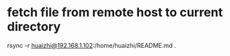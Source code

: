 

# fetch file from remote host to current directory
rsync -r huaizhi@192.168.1.102:/home/huaizhi/README.md .

